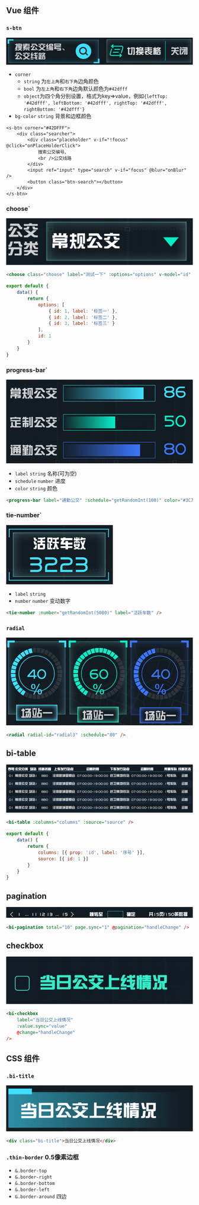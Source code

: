 ## Vue 组件

### `s-btn`

![preview](https://github.com/liasica/xixianbi/blob/master/extra-images/s-btn.png)

-   `corner` 
    -   `string` 为`左上角`和`右下角`边角颜色
    -   `bool` 为`左上角`和`右下角`边角默认颜色为`#42dfff`
    -   `object`为四个角分别设置，格式为key=>value，例如`{leftTop: '#42dfff', leftBottom: '#42dfff', rightTop: '#42dfff', rightBottom: '#42dfff'}`
-   `bg-color` `string` 背景和边框颜色

```
<s-btn corner="#42DFFF">
    <div class="searcher">
        <div class="placeholder" v-if="!focus" @click="onPlaceHolderClick">
            搜索公交编号、
            <br />公交线路
        </div>
        <input ref="input" type="search" v-if="focus" @blur="onBlur" />
        <button class="btn-search"></button>
    </div>
</s-btn>
```



### choose`

![preview](https://github.com/liasica/xixianbi/blob/master/extra-images/choose.png)

```html
<choose class="choose" label="测试一下" :options="options" v-model="id" />
```

```javascript
export default {
    data() {
        return {
            options: [
                { id: 1, label: '标签一' },
                { id: 2, label: '标签二' },
                { id: 3, label: '标签三' }
            ],
            id: 1
        }
    }
}
```



### progress-bar`

![preview](https://github.com/liasica/xixianbi/blob/master/extra-images/progress-bar.png)

-   `label` `string` 名称(可为空)
-   `schedule` `number` 进度
-   `color` `string` 颜色

```html
<progress-bar label="通勤公交" :schedule="getRandomInt(100)" color="#3C77FF" />
```



### tie-number`

![preview](https://github.com/liasica/xixianbi/blob/master/extra-images/tie-number.png)

-   `label` `string`
-   `number` `number` 变动数字

```html
<tie-number :number="getRandomInt(5000)" label="活跃车数" />
```



### `radial`

![preview](https://github.com/liasica/xixianbi/blob/master/extra-images/radial.png)

```html
<radial radial-id="radial3" :schedule="80" />
```



## bi-table

![preview](https://github.com/liasica/xixianbi/blob/master/extra-images/table.jpg)

```html
<bi-table :columns="columns" :source="source" />
```

```javascript
export default {
    data() {
        return {
            columns: [{ prop: 'id', label: '序号' }],
            source: [{ id: 1 }]
        }
    }
}
```



## pagination

![preview](https://github.com/liasica/xixianbi/blob/master/extra-images/pagination.jpg)

```html
<bi-pagination total="10" page.sync="1" @pagination="handleChange" />
```



## checkbox

![preview](https://github.com/liasica/xixianbi/blob/master/extra-images/checkbox.jpg)

```html
<bi-checkbox
    label="当日公交上线情况"
    :value.sync="value"
    @change="handleChange"
/>
```







## CSS 组件

### `.bi-title`


![preview](https://github.com/liasica/xixianbi/blob/master/extra-images/bi-title.png)

```html
<div class="bi-title">当日公交上线情况</div>
```



### `.thin-border` 0.5像素边框

- `&.border-top`
- `&.border-right`
- `&.border-bottom`
- `&.border-left`
- `&.border-around` 四边